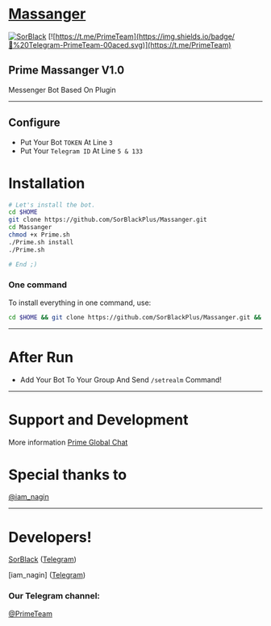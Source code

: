# [Massanger](https://t.me/PmSorBlackBot)

[![SorBlack](http://img.shields.io/badge/Bot%20API-v2.3.1-00aced.svg)](https://t.me/SorBlack)
[![https://t.me/PrimeTeam](https://img.shields.io/badge/💬%20Telegram-PrimeTeam-00aced.svg)](https://t.me/PrimeTeam)

## Prime Massanger V1.0 
Messenger Bot Based On Plugin

* * *

## Configure

* Put Your Bot `TOKEN` At Line `3`
* Put Your `Telegram ID` At Line `5 & 133`

# Installation

```sh
# Let's install the bot.
cd $HOME
git clone https://github.com/SorBlackPlus/Massanger.git
cd Massanger
chmod +x Prime.sh
./Prime.sh install
./Prime.sh 

# End ;)
```
### One command
To install everything in one command, use:
```sh
cd $HOME && git clone https://github.com/SorBlackPlus/Massanger.git && cd Massanger && chmod +x Prime.sh && ./Prime.sh install && ./Prime.sh
```

* * *
# After Run
* Add Your Bot To Your Group And Send `/setrealm` Command!
* * *

# Support and Development

More information [Prime Global Chat](https://t.me/joinchat/AAAAAEIIFrX5TQkoIuDBBQ)

# Special thanks to

[@iam_nagin](https://t.me/iam_nagin)

* * *

# Developers!

[SorBlack](https://github.com/SorBlackPlus) ([Telegram](https://t.me/SorBlack))

[iam_nagin] ([Telegram](https://t.me/iam_nagin))

### Our Telegram channel:

[@PrimeTeam](https://t.me/PrimeTeam)
